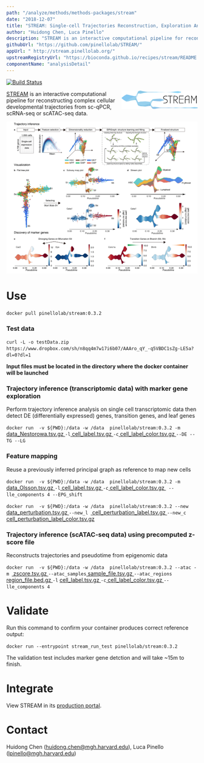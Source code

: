 ```yaml
---
path: "/analyze/methods/methods-packages/stream"
date: "2018-12-07"
title: "STREAM: Single-cell Trajectories Reconstruction, Exploration And Mapping of single-cell data"
author: "Huidong Chen, Luca Pinello"
description: "STREAM is an interactive computational pipeline for reconstructing complex cellular developmental trajectories from sc-qPCR, scRNA-seq or scATAC-seq data."
githubUrl: "https://github.com/pinellolab/STREAM/"
appUrl: " http://stream.pinellolab.org/"
upstreamRegistryUrl: "https://bioconda.github.io/recipes/stream/README.html"
componentName: "analysisDetail"
---
```


[![Build Status](https://travis-ci.org/pinellolab/STREAM.svg)](https://travis-ci.org/pinellolab/STREAM)


<a href="http://stream.pinellolab.org/" target="_blank">
  <img src="../_images/methods/stream_logo.png" width=200 align="right">
</a>


[STREAM](https://bioconda.github.io/recipes/stream/README.html) is an interactive computational pipeline for reconstructing complex cellular developmental trajectories from sc-qPCR, scRNA-seq or scATAC-seq data.

[![STREAM](../_images/methods/stream_screenshot.png)](http://stream.pinellolab.org/)

# Use

`docker pull pinellolab/stream:0.3.2`

### Test data  

`curl -L -o testData.zip https://www.dropbox.com/sh/n8qq4m7w17i6b07/AAAro_qY_-q5VBDC1sZg-LE5a?dl=0?dl=1`

__Input files must be located in the directory where the docker container will be launched__


### Trajectory inference (transcriptomic data) with marker gene exploration 
Perform trajectory inference analysis on single cell transcriptomic data then detect DE (differentially expressed) genes, transition genes, and leaf genes

`docker run  -v ${PWD}:/data -w /data  pinellolab/stream:0.3.2 -m `[ data_Nestorowa.tsv.gz ](https://www.dropbox.com/sh/n8qq4m7w17i6b07/AAB9GyV9LjVoxZfOiT-h5B2Qa/Nestorowa_2016/data_Nestorowa.tsv.gz?dl=1)` -l `[ cell_label.tsv.gz ](https://www.dropbox.com/sh/n8qq4m7w17i6b07/AAD38lqq1vKvPOXN5AgkMBfYa/Nestorowa_2016/cell_label.tsv.gz?dl=1)` -c `[ cell_label_color.tsv.gz ](https://www.dropbox.com/sh/n8qq4m7w17i6b07/AABKYz6iITR0MHGoSLKTYxVta/Nestorowa_2016?dl=0&preview=cell_label_color.tsv.gz?dl=1)` --DE --TG --LG `


### Feature mapping
Reuse a previously inferred principal graph as reference to map new cells 

`docker run  -v ${PWD}:/data -w /data  pinellolab/stream:0.3.2 -m `[ data_Olsson.tsv.gz ](https://www.dropbox.com/sh/n8qq4m7w17i6b07/AAAnq2J4jQFGi-fari9MdTvla/Olsson_2016/data_Olsson.tsv.gz?dl=1)` -l `[ cell_label.tsv.gz ](https://www.dropbox.com/sh/n8qq4m7w17i6b07/AADijJwgDGhzV_9ysH0sI31Ya/Olsson_2016/cell_label.tsv.gz?dl=1)` -c `[ cell_label_color.tsv.gz ](https://www.dropbox.com/sh/n8qq4m7w17i6b07/AAA8-eOtgzplTQvRP4vfs7iFa/Olsson_2016/cell_label_color.tsv.gz?dl=1)` --lle_components 4 --EPG_shift`

`docker run  -v ${PWD}:/data -w /data  pinellolab/stream:0.3.2 --new`[ data_perturbation.tsv.gz ](https://www.dropbox.com/sh/n8qq4m7w17i6b07/AAAEZCnFl-EoAyGutCuzuyLGa/Olsson_2016/data_perturbation.tsv.gz?dl=1)`--new_l `[ cell_perturbation_label.tsv.gz ](https://www.dropbox.com/sh/n8qq4m7w17i6b07/AABb5KU4S7GLtZM8NhVRErsqa/Olsson_2016/cell_perturbation_label_color.tsv.gz?dl=1)` --new_c `[ cell_perturbation_label_color.tsv.gz ](https://www.dropbox.com/sh/n8qq4m7w17i6b07/AACVyTQDrmQHtuQhUqyG0ngCa/Olsson_2016/cell_perturbation_label.tsv.gz?dl=1)

### Trajectory inference (scATAC-seq data) using precomputed z-score file
Reconstructs trajectories and pseudotime from epigenomic data  

 `docker run  -v ${PWD}:/data -w /data  pinellolab/stream:0.3.2 --atac -m `[ zscore.tsv.gz ](https://www.dropbox.com/sh/n8qq4m7w17i6b07/AACkxwaEVVZ4IkxJG1ADxfZ2a/Buenrostro_2018/zscore.tsv.gz?dl=1) `--atac_samples`[ sample_file.tsv.gz ](https://www.dropbox.com/sh/n8qq4m7w17i6b07/AADEVxZGT1-0e5D31o_NIxv-a/Buenrostro_2018/sample_file.tsv.gz?dl=1) `--atac_regions `[ region_file.bed.gz ](https://www.dropbox.com/sh/n8qq4m7w17i6b07/AAAnNaOw6L1v7BsKmdy38cqUa/Buenrostro_2018/region_file.bed.gz?dl=1) `-l` [ cell_label.tsv.gz ](https://www.dropbox.com/sh/n8qq4m7w17i6b07/AACHsOfkrmOSF59RyjprdzD6a/Buenrostro_2018/cell_label.tsv.gz?dl=1) `-c`[ cell_label_color.tsv.gz ](https://www.dropbox.com/sh/n8qq4m7w17i6b07/AABny8uO3UknufsUtlOKQsyma/Buenrostro_2018/cell_label_color.tsv.gz?dl=1) `--lle_components 4`


# Validate 
Run this command to confirm your container produces correct reference output:


`docker run --entrypoint stream_run_test pinellolab/stream:0.3.2`

The validation test includes marker gene detction and will take ~15m to finish.

# Integrate
View STREAM in its [production portal](http://stream.pinellolab.org/).



# Contact
Huidong Chen (<a href="mailto://huidong.chen@mgh.harvard.edu">huidong.chen@mgh.harvard.edu</a>), Luca Pinello (<a href="mailto://lpinello@mgh.harvard.edu">lpinello@mgh.harvard.edu</a>)